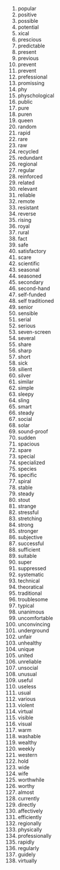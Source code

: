 1. popular
2. positive
3. possible
4. potential
5. xical
6. prescious
7. predictable
8. present
9. previous
10. prevent
11. prevent
12. prefessional
13. promissing
14. phy
15. physchological
16. public
17. pure
18. puren
19. queen
20. random
21. rapid
22. rare
23. raw
24. recycled
25. redundant
26. regional
27. regular
28. reinforced
29. related
30. relevant
31. reliable
32. remote
33. resistant
34. reverse
35. rising
36. royal
37. rural
38. fact
39. safe
40. satisfactory
41. scare
42. scientific
43. seasonal
44. seasoned
45. secondary
46. second-hand
47. self-funded
48. self traditioned
49. senior
50. sensible
51. serial
52. serious
53. seven-screen
54. several
55. share
56. sharp
57. short
58. sick
59. silient
60. silver
61. similar
62. simple
63. sleepy
64. sling
65. smart
66. steady
67. social
68. solar
69. sound-proof
70. sudden
71. spacious
72. spare
73. special
74. specialized
75. species
76. specific
77. spiral
78. stable
79. steady
80. stout
81. strange
82. stressful
83. stretching
84. strong
85. stronger
86. subjective
87. successful
88. sufficient
89. suitable
90. super
91. suppressed
92. systematic
93. technical
94. theoratical
95. traditional
96. troublesome
97. typical
98. unanimous
99. uncomfortable
100. unconvincing
101. underground
102. unfair
103. unhealthy
104. unique
105. united
106. unreliable
107. unsocial
108. unusual
109. useful
110. useless
111. usual
112. various
113. violent
114. virtual
115. visible
116. visual
117. warm
118. washable
119. wealthy
120. weekly
121. western
122. hold
123. wide
124. wife
125. worthwhile
126. worthy
127. almost
128. currently
129. directly
130. affectively
131. efficiently
132. regionally
133. physically
134. professionally
135. rapidly
136. regularly
137. guidely
138. virtually